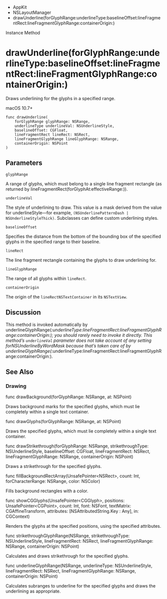 

- AppKit
- NSLayoutManager
-  drawUnderline(forGlyphRange:underlineType:baselineOffset:lineFragmentRect:lineFragmentGlyphRange:containerOrigin:) 

Instance Method

# drawUnderline(forGlyphRange:underlineType:baselineOffset:lineFragmentRect:lineFragmentGlyphRange:containerOrigin:)

Draws underlining for the glyphs in a specified range.

macOS 10.7+

``` source
func drawUnderline(
    forGlyphRange glyphRange: NSRange,
    underlineType underlineVal: NSUnderlineStyle,
    baselineOffset: CGFloat,
    lineFragmentRect lineRect: NSRect,
    lineFragmentGlyphRange lineGlyphRange: NSRange,
    containerOrigin: NSPoint
)
```

## Parameters 

`glyphRange`  

A range of glyphs, which must belong to a single line fragment rectangle (as returned by lineFragmentRect(forGlyphAt:effectiveRange:)).

`underlineVal`  

The style of underlining to draw. This value is a mask derived from the value for underlineStyle—for example, `(NSUnderlinePatternDash | NSUnderlineStyleThick)`. Subclasses can define custom underlining styles.

`baselineOffset`  

Specifies the distance from the bottom of the bounding box of the specified glyphs in the specified range to their baseline.

`lineRect`  

The line fragment rectangle containing the glyphs to draw underlining for.

`lineGlyphRange`  

The range of all glyphs within `lineRect`.

`containerOrigin`  

The origin of the `lineRectNSTextContainer` in its `NSTextView`.

## Discussion

This method is invoked automatically by underlineGlyphRange(_:underlineType:lineFragmentRect:lineFragmentGlyphRange:containerOrigin:); you should rarely need to invoke it directly. This method’s `underlineVal` parameter does not take account of any setting forNSUnderlineByWordMask because that’s taken care of by underlineGlyphRange(_:underlineType:lineFragmentRect:lineFragmentGlyphRange:containerOrigin:).

## See Also

### Drawing

func drawBackground(forGlyphRange: NSRange, at: NSPoint)

Draws background marks for the specified glyphs, which must lie completely within a single text container.

func drawGlyphs(forGlyphRange: NSRange, at: NSPoint)

Draws the specified glyphs, which must lie completely within a single text container.

func drawStrikethrough(forGlyphRange: NSRange, strikethroughType: NSUnderlineStyle, baselineOffset: CGFloat, lineFragmentRect: NSRect, lineFragmentGlyphRange: NSRange, containerOrigin: NSPoint)

Draws a strikethrough for the specified glyphs.

func fillBackgroundRectArray(UnsafePointer&lt;NSRect>, count: Int, forCharacterRange: NSRange, color: NSColor)

Fills background rectangles with a color.

func showCGGlyphs(UnsafePointer&lt;CGGlyph>, positions: UnsafePointer&lt;CGPoint>, count: Int, font: NSFont, textMatrix: CGAffineTransform, attributes: [NSAttributedString.Key : Any], in: CGContext)

Renders the glyphs at the specified positions, using the specified attributes.

func strikethroughGlyphRange(NSRange, strikethroughType: NSUnderlineStyle, lineFragmentRect: NSRect, lineFragmentGlyphRange: NSRange, containerOrigin: NSPoint)

Calculates and draws strikethrough for the specified glyphs.

func underlineGlyphRange(NSRange, underlineType: NSUnderlineStyle, lineFragmentRect: NSRect, lineFragmentGlyphRange: NSRange, containerOrigin: NSPoint)

Calculates subranges to underline for the specified glyphs and draws the underlining as appropriate.

